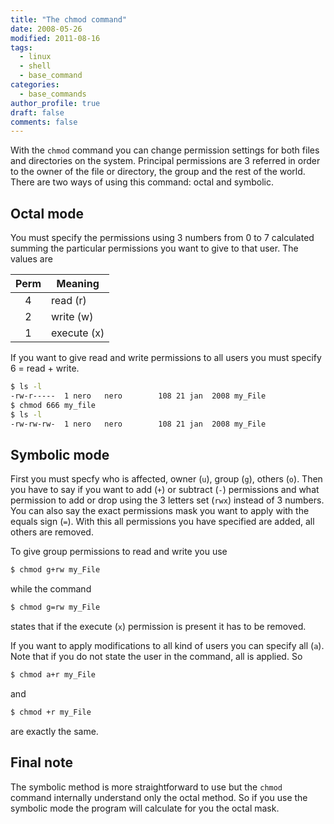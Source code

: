 ```yaml
---
title: "The chmod command"
date: 2008-05-26
modified: 2011-08-16
tags:
  - linux
  - shell
  - base_command
categories:
  - base_commands
author_profile: true
draft: false
comments: false
---
```



With the `chmod` command you can change permission settings for both files and directories on the system. Principal permissions are 3 referred in order to the owner of the file or directory, the group and the rest of the world. There are two ways of using this command: octal and symbolic.

## Octal mode

You must specify the permissions using 3 numbers from 0 to 7 calculated summing the particular permissions you want to give to that user. The values are

| Perm | Meaning     |
|:----:| ----------- |
|  4   | read (r)    |
|  2   | write (w)   |
|  1   | execute (x) |

If you want to give read and write permissions to all users you must specify 6 = read + write.

```bash
$ ls -l
-rw-r-----  1 nero   nero        108 21 jan  2008 my_File
$ chmod 666 my_file
$ ls -l
-rw-rw-rw-  1 nero   nero        108 21 jan  2008 my_File
```

## Symbolic mode

First you must specfy who is affected, owner (`u`), group (`g`), others (`o`). Then you have to say if you want to add (`+`) or subtract (`-`) permissions and what permission to add or drop using the 3 letters set (`rwx`) instead of 3 numbers. You can also say the exact permissions mask you want to apply with the equals sign (`=`). With this all permissions you have specified are added, all others are removed.

To give group permissions to read and write you use

```bash
$ chmod g+rw my_File
```

while the command

```bash
$ chmod g=rw my_File
```

states that if the execute (`x`) permission is present it has to be removed.

If you want to apply modifications to all kind of users you can specify all (`a`). Note that if you do not state the user in the command, all is applied. So

```bash
$ chmod a+r my_File
```

and

```bash
$ chmod +r my_File
```

are exactly the same.

## Final note

The symbolic method is more straightforward to use but the `chmod` command internally understand only the octal method. So if you use the symbolic mode the program will calculate for you the octal mask.
